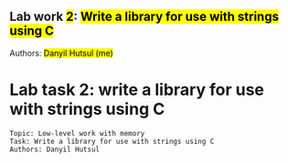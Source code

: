 ## Lab work <mark>2</mark>: <mark>Write a library for use with strings using C</mark>
   Authors: <mark>Danyil Hutsul (me)</mark>

# Lab task 2: write a library for use with strings using C
    Topic: Low-level work with memory
    Task: Write a library for use with strings using C
    Authors: Danyil Hutsul
